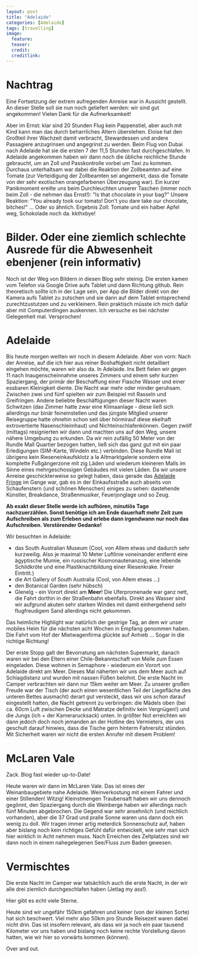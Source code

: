 ```yaml
---
layout: post
title: "Adelaide"
categories: [Adelaide]
tags: [travelling]
image:
  feature: 
  teaser: 
  credit:
  creditlink:
---
```

# Nachtrag
Eine Fortsetzung der extrem aufregenden Anreise war in Aussicht gestellt. An dieser Stelle soll sie nun noch geliefert werden: wir sind gut angekommen! Vielen Dank für die Aufmerksamkeit!

Aber im Ernst: klar sind 20 Stunden Flug kein Pappenstiel, aber auch mit Kind kann man das durch beharrliches Altern überstehen. Eloise hat den Großteil ihrer Wachzeit damit verbracht, Stewardessen und andere Passagiere anzugrinsen und angegrinst zu werden. Beim Flug von Dubai nach Adelaide hat sie die ersten 7 der 11,5 Stunden fast durchgeschlafen.
In Adelaide angekommen haben wir dann noch die übliche reichliche Stunde gebraucht, um an Zoll und Passkontrolle vorbei um Taxi zu kommen. Durchaus unterhaltsam war dabei die Reaktion der Zollbeamten auf eine Tomate (zur Verteidigung der Zollbeamten sei angemerkt, dass die Tomate von der sehr exotischen orangefarbenen Überzeugung war). Ein kurzer Panikmoment ereilte uns beim Durchleuchten unserer Taschen (immer noch beim Zoll - die nehmen das Ernst!): "Is that chocolate in your bag?" Unsere Reaktion: "You already took our tomato! Don't you dare take our chocolate, bitches!" ... Oder so ähnlich. Ergebnis Zoll: Tomate und ein halber Apfel weg, Schokolade noch da. kkthxbye!

# Bilder. Oder eine ziemlich schlechte Ausrede für die Abwesenheit ebenjener (rein informativ)
Noch ist der Weg von Bildern in diesen Blog sehr steinig. Die ersten kamen vom Telefon via Google Drive aufs Tablet und dann Richtung github. Rein theoretisch sollte ich in der Lage sein, per App die Bilder direkt von der Kamera aufs Tablet zu zutschen und sie dann auf dem Tablet entsprechend zurechtzustutzen und zu verkleinern. Rein praktisch müsste ich mich dafür aber mit Computerdingen auskennen. Ich versuche es bei nächster Gelegenheit mal. Versprochen!

# Adelaide
Bis heute morgen weilten wir noch in diesem Adelaide. Aber von vorn:
Nach der Anreise, auf die ich hier aus reiner Boshaftigkeit nicht detailliert eingehen möchte, waren wir also da. In Adelaide. 
Ins Bett fielen wir gegen 11 nach Inaugenscheinnahme unseres Zimmers und einem sehr kurzen Spaziergang, der primär der Beschaffung einer Flasche Wasser und einer essbaren Kleinigkeit diente. Die Nacht war mehr oder minder geruhsam. Zwischen zwei und fünf spielten wir zum Beispiel mit Rasseln und Greifringen. Andere beliebte Beschäftigungen dieser Nacht waren Schwitzen (das Zimmer hatte zwar eine Klimaanlage - diese ließ sich allerdings nur binär feineinstellen und das jüngste Mitglied unserer Reisegruppe hatte ohnehin schon seit über hörmirauf diese ekelhaft extrovertierte Nasenschleimhaut) und Nichteinschlafenkönnen. Gegen zwölf (mittags) resignierten wir dann und machten uns auf den Weg, unsere nähere Umgebung zu erkunden. Da wir rein zufällig 50 Meter von der Rundle Mall Quartier bezogen hatten, ließ sich das ganz gut mit ein paar Erledigungen (SIM-Karte, Windeln etc.) verbinden. Diese Rundle Mall ist übrigens kein Rieseneinkaufsklotz a la Altmarktgalerie sondern eine komplette Fußgängerzone mit zig Läden und wiederum kleineren Malls im Sinne eines mehrgeschossigen Gebäudes mit vielen Läden. Da wir unsere Anreise geschickterweise so gelegt haben, dass gerade das [Adelaide Fringe](https://www.adelaidefringe.com.au/) im Gange war, gab es in der Einkaufsstraße auch abseits von Schaufenstern (und schönen Menschen) einiges zu sehen: dastehende Künstler, Breakdance, Straßenmusiker, Feuerjonglage und so Zeug.

**Ab exakt dieser Stelle werde ich aufhören, minutiös Tage nachzuerzählen. Sonst benötige ich am Ende dauerhaft mehr Zeit zum Aufschreiben als zum Erleben und erlebe dann irgendwann nur noch das Aufschreiben. Verstörender Gedanke!**

Wir besuchten in Adelaide:
* das South Australian Museum (Cool, von Allem etwas und dadurch sehr kurzweilig. Also je maximal 10 Meter Luftlinie voneinander entfernt eine ägyptische Mumie, ein russischer Kosmonautenanzug, eine lebende Schildkröte und eine Plastiknachbildung einer Riesenkrake. Freier Eintritt.)
* die Art Gallery of South Australia (Cool, von Allem etwas ...)
* den Botanical Garden (sehr hübsch)
* Glenelg - ein Vorort direkt am **Meer**! Die Uferpromenade war ganz nett, die Fahrt dorthin in der Straßenbahn ebenfalls. Direkt ans Wasser sind wir aufgrund akuten sehr starken Windes mit damit einhergehend sehr flugfreudigem Sand allerdings nicht gekommen.

Das heimliche Highlight war natürlich der gestrige Tag, an dem wir unser mobiles Heim für die nächsten acht Wochen in Empfang genommen haben. Die Fahrt vom Hof der Mietwagenfirma glückte auf Anhieb ... Sogar in die richtige Richtung!

Der erste Stopp galt der Bevorratung am nächsten Supermarkt, danach waren wir bei den Eltern einer Chile-Bekanntschaft von Melle zum Essen eingeladen. Diese wohnen in Semaphore - wiederum ein Vorort von Adelaide direkt am Meer. Dieses Mal näherten wir uns dem Meer auch auf Schlagdistanz und wurden mit nassen Füßen belohnt.
Die erste Nacht im Camper verbrachten wir dann nur 15km weiter am Meer. Zu unserer großen Freude war der Tisch (der auch einen wesentlichen Teil der Liegefläche des unteren Bettes ausmacht) derart gut versteckt, dass wir uns schon darauf eingestellt hatten, die Nacht getrennt zu verbringen: die Mädels oben (bei ca. 60cm Luft zwischen Decke und Matratze definitiv kein Vergnügen!) und die Jungs (ich + der Kamerarucksack) unten. In größter Not erreichten wir dann jedoch doch noch jemanden an der Hotline des Vermieters, der uns geschult darauf hinwies, dass die Tische gern hinterm Fahrersitz stünden. Mit Sicherheit waren wir nicht die ersten Anrufer mit diesem Problem!

# McLaren Vale
Zack. Blog fast wieder up-to-Date! 

Heute waren wir dann im McLaren Vale. Das ist eines der Weinanbaugebiete nahe Adelaide. Weinverkostung mit einem Fahrer und einer Stillenden! Witzig! Kleinstmengen Traubensaft haben wir uns dennoch gegönnt, den Spaziergang durch die Weinberge haben wir allerdings nach fünf Minuten abgebrochen. Die Gegend war sehr ansehnlich (und reichlich vorhanden), aber die 37 Grad und pralle Sonne waren uns dann doch ein wenig zu doll. Wir tragen immer artig meterdick Sonnenschutz auf, haben aber bislang noch kein richtiges Gefühl dafür entwickelt, wie sehr man sich hier wirklich in Acht nehmen muss. Nach Erreichen des Zeltplatzes sind wir dann noch in einem nahegelegenen See/Fluss zum Baden gewesen.

# Vermischtes
Die erste Nacht im Camper war tatsächlich auch die erste Nacht, in der wir alle drei ziemlich durchgeschlafen haben (Jetlag my ass!). 

Hier gibt es echt viele Sterne.

Heute sind wir ungefähr 150km gefahren und keiner (von der kleinen Sorte) hat sich beschwert. Viel mehr also 50km pro Stunde Reisezeit waren dabei nicht drin. Das ist insofern relevant, als dass wir ja noch ein paar tausend Kilometer vor uns haben und bislang noch keine rechte Vorstellung davon hatten, wie wir hier so vorwärts kommen (können).

Over and out.
